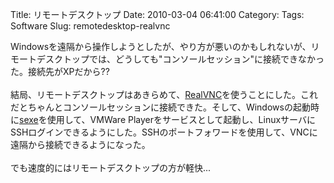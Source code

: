 Title: リモートデスクトップ
Date: 2010-03-04 06:41:00
Category: 
Tags: Software
Slug: remotedesktop-realvnc

Windowsを遠隔から操作しようとしたが、やり方が悪いのかもしれないが、リモートデスクトップでは、どうしても"コンソールセッション"に接続できなかった。接続先がXPだから??<br /><br />結局、リモートデスクトップはあきらめて、<a href="http://www.realvnc.com/">RealVNC</a>を使うことにした。これだとちゃんとコンソールセッションに接続できた。そして、Windowsの起動時に<a href="http://www.nanshiki.co.jp/software/index.html?sexe">sexe</a>を使用して、VMWare Playerをサービスとして起動し、LinuxサーバにSSHログインできるようにした。SSHのポートフォワードを使用して、VNCに遠隔から接続できるようになった。<br /><br />でも速度的にはリモートデスクトップの方が軽快...

